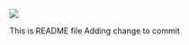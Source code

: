 <a href='http://ec2-52-6-244-31.compute-1.amazonaws.com/job/Connect_to_git/'><img src='http://ec2-52-6-244-31.compute-1.amazonaws.com/buildStatus/icon?job=Connect_to_git'></a>

This is README file
Adding change to commit
